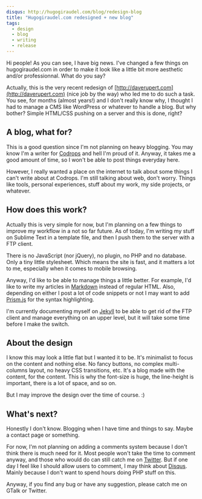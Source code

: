```yaml
---
disqus: http://hugogiraudel.com/blog/redesign-blog
title: "Hugogiraudel.com redesigned + new blog"
tags:
  - design
  - blog
  - writing
  - release
---
```


Hi people! As you can see, I have big news. I've changed a few things on hugogiraudel.com in order to make it look like a little bit more aesthetic and/or professionnal. What do you say?

Actually, this is the very recent redesign of [http://daverupert.com](http://daverupert.com) (nice job by the way) who led me to do such a task. You see, for months (almost years!) and I don't really know why, I thought I had to manage a CMS like WordPress or whatever to handle a blog. But why bother? Simple HTML/CSS pushing on a server and this is done, right?

## A blog, what for?

This is a good question since I'm not planning on heavy blogging. You may know I'm a writer for [Codrops](http://tympanus.net/codrops/) and hell I'm proud of it. Anyway, it takes me a good amount of time, so I won't be able to post things everyday here.

However, I really wanted a place on the internet to talk about some things I can't write about at Codrops. I'm still talking about web, don't worry. Things like tools, personal experiences, stuff about my work, my side projects, or whatever.

## How does this work?

Actually this is very simple for now, but I'm planning on a few things to improve my workflow in a not so far future. As of today, I'm writing my stuff on Sublime Text in a template file, and then I push them to the server with a FTP client.

There is no JavaScript (nor jQuery), no plugin, no PHP and no database. Only a tiny little stylesheet. Which means the site is fast, and it matters a lot to me, especially when it comes to mobile browsing.

Anyway, I'd like to be able to manage things a little better. For example, I'd like to write my articles in [Markdown](http://daringfireball.net/projects/markdown/syntax) instead of regular HTML. Also, depending on either I post a lot of code snippets or not I may want to add [Prism.js](http://prismjs.com/) for the syntax highlighting.

I'm currently documenting myself on [Jekyll](https://github.com/mojombo/jekyll/wiki) to be able to get rid of the FTP client and manage everything on an upper level, but it will take some time before I make the switch.

## About the design

I know this may look a little flat but I wanted it to be. It's minimalist to focus on the content and nothing else. No fancy buttons, no complex multi-columns layout, no heavy CSS transitions, etc. It's a blog made with the content, for the content. This is why the font-size is huge, the line-height is important, there is a lot of space, and so on.

But I may improve the design over the time of course. :)

## What's next?

Honestly I don't know. Blogging when I have time and things to say. Maybe a contact page or something.

For now, I'm not planning on adding a comments system because I don't think there is much need for it. Most people won't take the time to comment anyway, and those who would do can still catch me on [Twitter](http://twitter.com/hugoGiraudel). But if one day I feel like I should allow users to comment, I may think about [Disqus](http://disqus.com/). Mainly because I don't want to spend hours doing PHP stuff on this.

Anyway, if you find any bug or have any suggestion, please catch me on GTalk or Twitter.
